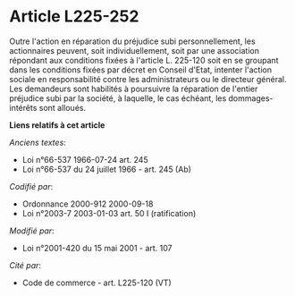 # Article L225-252

Outre l'action en réparation du préjudice subi personnellement, les actionnaires peuvent, soit individuellement, soit par une
association répondant aux conditions fixées à l'article L. 225-120 soit en se groupant dans les conditions fixées par décret
en Conseil d'Etat, intenter l'action sociale en responsabilité contre les administrateurs ou le directeur général. Les
demandeurs sont habilités à poursuivre la réparation de l'entier préjudice subi par la société, à laquelle, le cas échéant,
les dommages-intérêts sont alloués.

**Liens relatifs à cet article**

_Anciens textes_:

  - Loi n°66-537 1966-07-24 art. 245
  - Loi n°66-537 du 24 juillet 1966 - art. 245 (Ab)

_Codifié par_:

  - Ordonnance 2000-912 2000-09-18
  - Loi n°2003-7 2003-01-03 art. 50 I (ratification)

_Modifié par_:

  - Loi n°2001-420 du 15 mai 2001 - art. 107

_Cité par_:

  - Code de commerce - art. L225-120 (VT)

